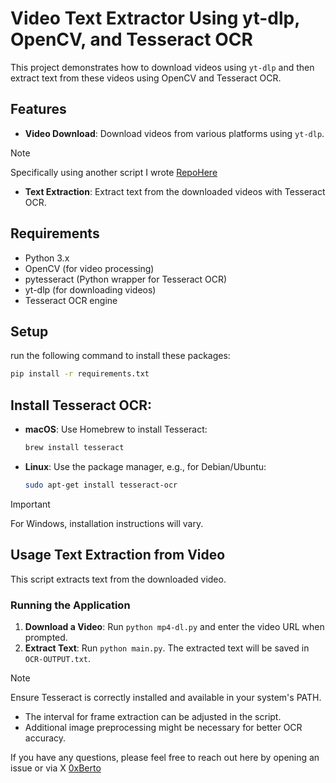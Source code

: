 # Video Text Extractor Using yt-dlp, OpenCV, and Tesseract OCR

This project demonstrates how to download videos using `yt-dlp` and then extract text from these videos using OpenCV and Tesseract OCR.

## Features

- **Video Download**: Download videos from various platforms using `yt-dlp`.
> [!NOTE]
> Specifically using another script I wrote [RepoHere](https://github.com/c9obvi/PyMP4-Downloader)
- **Text Extraction**: Extract text from the downloaded videos with Tesseract OCR.

## Requirements

- Python 3.x
- OpenCV (for video processing)
- pytesseract (Python wrapper for Tesseract OCR)
- yt-dlp (for downloading videos)
- Tesseract OCR engine

## Setup
run the following command to install these packages:

```bash
pip install -r requirements.txt
```

 ## Install Tesseract OCR:

   - **macOS**: Use Homebrew to install Tesseract:
     ```bash
     brew install tesseract
     ```
   - **Linux**: Use the package manager, e.g., for Debian/Ubuntu:
     ```bash
     sudo apt-get install tesseract-ocr
     ```
> [!IMPORTANT]  
> For Windows, installation instructions will vary.

## Usage Text Extraction from Video

This script extracts text from the downloaded video.

### Running the Application

1. **Download a Video**: Run `python mp4-dl.py` and enter the video URL when prompted.
2. **Extract Text**: Run `python main.py`. The extracted text will be saved in `OCR-OUTPUT.txt`.

> [!NOTE]
> Ensure Tesseract is correctly installed and available in your system's PATH.
 - The interval for frame extraction can be adjusted in the script.
 - Additional image preprocessing might be necessary for better OCR accuracy.


If you have any questions, please feel free to reach out here by opening an issue or via X [0xBerto](https://x.com/0xberto)